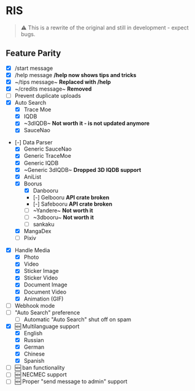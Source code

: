 # RIS

> ⚠️ This is a rewrite of the original and still in development - expect bugs.

## Feature Parity

- [x] /start message
- [x] /help message **/help now shows tips and tricks**
- [x] ~/tips message~ **Replaced with /help**
- [x] ~/credits message~ **Removed**
- [ ] Prevent duplicate uploads
- [x] Auto Search
  - [x] Trace Moe
  - [x] IQDB
  - [x] ~3dIQDB~ **Not worth it - is not updated anymore**
  - [x] SauceNao
- [-] Data Parser
  - [x] Generic SauceNao
  - [x] Generic TraceMoe
  - [x] Generic IQDB
  - [x] ~Generic 3dIQDB~ **Dropped 3D IQDB support**
  - [x] AniList
  - [x] Boorus
    - [x] Danbooru
    - [-] Gelbooru **API crate broken**
    - [-] Safebooru **API crate broken**
    - [ ] ~Yandere~ **Not worth it**
    - [ ] ~3dbooru~ **Not worth it**
    - [ ] sankaku
  - [x] MangaDex
  - [ ] Pixiv
- [x] Handle Media
  - [x] Photo
  - [x] Video
  - [x] Sticker Image
  - [x] Sticker Video
  - [x] Document Image
  - [x] Document Video
  - [x] Animation (GIF)
- [ ] Webhook mode
- [ ] "Auto Search" preference
  - [ ] Automatic "Auto Search" shut off on spam
- [x] 🆕 Multilanguage support
  - [x] English
  - [x] Russian
  - [x] German
  - [x] Chinese
  - [x] Spanish
- [ ] 🆕 ban functionality
- [ ] 🆕 NECMEC support
- [ ] 🆕 Proper "send message to admin" support
